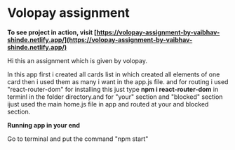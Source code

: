 # Volopay assignment

**To see project in action, visit [https://volopay-assignment-by-vaibhav-shinde.netlify.app/](https://volopay-assignment-by-vaibhav-shinde.netlify.app/)**

Hi this an assignment which is given by volopay.

In this app first i created all cards list in which created all elements of one card then i used them as many i want in the app.js file. and for routing i used "react-router-dom" for installing this just type **npm i react-router-dom**
in terminl in the folder directory.and for "your" section and "blocked" section ijust used the main home.js file in app and routed at your and blocked section.

**Running app in your end**

Go to terminal and put the command "npm start"
